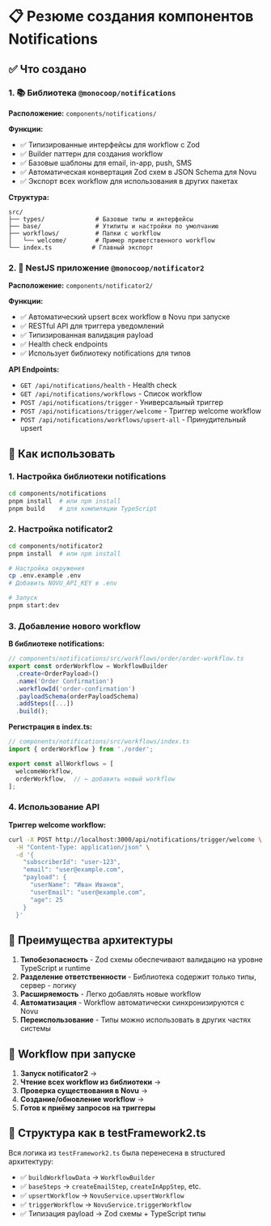 # 📋 Резюме создания компонентов Notifications

## ✅ Что создано

### 1. 📚 Библиотека `@monocoop/notifications`
**Расположение:** `components/notifications/`

**Функции:**
- ✅ Типизированные интерфейсы для workflow с Zod
- ✅ Builder паттерн для создания workflow
- ✅ Базовые шаблоны для email, in-app, push, SMS
- ✅ Автоматическая конвертация Zod схем в JSON Schema для Novu
- ✅ Экспорт всех workflow для использования в других пакетах

**Структура:**
```
src/
├── types/              # Базовые типы и интерфейсы
├── base/               # Утилиты и настройки по умолчанию
├── workflows/          # Папки с workflow
│   └── welcome/        # Пример приветственного workflow
└── index.ts           # Главный экспорт
```

### 2. 🚀 NestJS приложение `@monocoop/notificator2`
**Расположение:** `components/notificator2/`

**Функции:**
- ✅ Автоматический upsert всех workflow в Novu при запуске
- ✅ RESTful API для триггера уведомлений
- ✅ Типизированная валидация payload
- ✅ Health check endpoints
- ✅ Использует библиотеку notifications для типов

**API Endpoints:**
- `GET /api/notifications/health` - Health check
- `GET /api/notifications/workflows` - Список workflow
- `POST /api/notifications/trigger` - Универсальный триггер
- `POST /api/notifications/trigger/welcome` - Триггер welcome workflow
- `POST /api/notifications/workflows/upsert-all` - Принудительный upsert

## 🔧 Как использовать

### 1. Настройка библиотеки notifications
```bash
cd components/notifications
pnpm install  # или npm install
pnpm build    # для компиляции TypeScript
```

### 2. Настройка notificator2
```bash
cd components/notificator2
pnpm install  # или npm install

# Настройка окружения
cp .env.example .env
# Добавить NOVU_API_KEY в .env

# Запуск
pnpm start:dev
```

### 3. Добавление нового workflow

**В библиотеке notifications:**
```typescript
// components/notifications/src/workflows/order/order-workflow.ts
export const orderWorkflow = WorkflowBuilder
  .create<OrderPayload>()
  .name('Order Confirmation')
  .workflowId('order-confirmation')
  .payloadSchema(orderPayloadSchema)
  .addSteps([...])
  .build();
```

**Регистрация в index.ts:**
```typescript
// components/notifications/src/workflows/index.ts
import { orderWorkflow } from './order';

export const allWorkflows = [
  welcomeWorkflow,
  orderWorkflow,  // ← добавить новый workflow
];
```

### 4. Использование API

**Триггер welcome workflow:**
```bash
curl -X POST http://localhost:3000/api/notifications/trigger/welcome \
  -H "Content-Type: application/json" \
  -d '{
    "subscriberId": "user-123",
    "email": "user@example.com",
    "payload": {
      "userName": "Иван Иванов",
      "userEmail": "user@example.com",
      "age": 25
    }
  }'
```

## 🎯 Преимущества архитектуры

1. **Типобезопасность** - Zod схемы обеспечивают валидацию на уровне TypeScript и runtime
2. **Разделение ответственности** - Библиотека содержит только типы, сервер - логику
3. **Расширяемость** - Легко добавлять новые workflow
4. **Автоматизация** - Workflow автоматически синхронизируются с Novu
5. **Переиспользование** - Типы можно использовать в других частях системы

## 🔄 Workflow при запуске

1. **Запуск notificator2** → 
2. **Чтение всех workflow из библиотеки** → 
3. **Проверка существования в Novu** → 
4. **Создание/обновление workflow** → 
5. **Готов к приёму запросов на триггеры**

## 📁 Структура как в testFramework2.ts

Вся логика из `testFramework2.ts` была перенесена в structured архитектуру:
- ✅ `buildWorkflowData` → `WorkflowBuilder`
- ✅ `baseSteps` → `createEmailStep`, `createInAppStep`, etc.
- ✅ `upsertWorkflow` → `NovuService.upsertWorkflow`
- ✅ `triggerWorkflow` → `NovuService.triggerWorkflow`
- ✅ Типизация payload → Zod схемы + TypeScript типы
